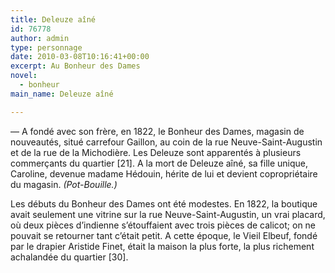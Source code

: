 ```yaml
---
title: Deleuze aîné
id: 76778
author: admin
type: personnage
date: 2010-03-08T10:16:41+00:00
excerpt: Au Bonheur des Dames
novel:
  - bonheur
main_name: Deleuze aîné

---
```

— A fondé avec son frère, en 1822, le Bonheur des Dames, magasin de nouveautés, situé carrefour Gaillon, au coin de la rue Neuve-Saint-Augustin et de la rue de la Michodière. Les Deleuze sont apparentés à plusieurs commerçants du quartier [21]. A la mort de Deleuze aîné, sa fille unique, Caroline, devenue madame Hédouin, hérite de lui et devient copropriétaire du magasin. _(Pot-Bouille.)_

Les débuts du Bonheur des Dames ont été modestes. En 1822, la boutique avait seulement une vitrine sur la rue Neuve-Saint-Augustin, un vrai placard, où deux pièces d&rsquo;indienne s&rsquo;étouffaient avec trois pièces de calicot; on ne pouvait se retourner tant c&rsquo;était petit. A cette époque, le Vieil Elbeuf, fondé par le drapier Aristide Finet, était la maison la plus forte, la plus richement achalandée du quartier [30]. 